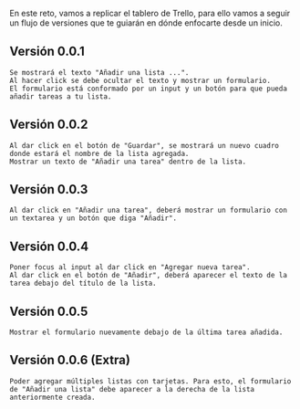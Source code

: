 En este reto, vamos a replicar el tablero de Trello, para ello vamos a seguir un flujo de versiones que te guiarán en dónde enfocarte desde un inicio.
## Versión 0.0.1

    Se mostrará el texto "Añadir una lista ...".
    Al hacer click se debe ocultar el texto y mostrar un formulario.
    El formulario está conformado por un input y un botón para que pueda añadir tareas a tu lista.

## Versión 0.0.2

    Al dar click en el botón de "Guardar", se mostrará un nuevo cuadro donde estará el nombre de la lista agregada.
    Mostrar un texto de "Añadir una tarea" dentro de la lista.

## Versión 0.0.3

    Al dar click en "Añadir una tarea", deberá mostrar un formulario con un textarea y un botón que diga "Añadir".

## Versión 0.0.4

    Poner focus al input al dar click en "Agregar nueva tarea".
    Al dar click en el botón de "Añadir", deberá aparecer el texto de la tarea debajo del título de la lista.

## Versión 0.0.5

    Mostrar el formulario nuevamente debajo de la última tarea añadida.

## Versión 0.0.6 (Extra)

    Poder agregar múltiples listas con tarjetas. Para esto, el formulario de "Añadir una lista" debe aparecer a la derecha de la lista anteriormente creada.

